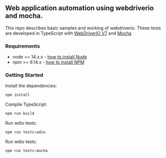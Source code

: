 ## Web application automation using webdriverio and mocha.

This repo describes basic samples and working of webdriverio.
These tests are developed in TypeScript with [WebDriverIO V7](http://webdriver.io/) and [Mocha](https://mochajs.org/)

### Requirements

-   node >= 14.x.x - [how to install Node](https://nodejs.org/en/download/)
-   npm >= 6.14.x - [how to install NPM](https://www.npmjs.com/get-npm)

### Getting Started

Install the dependencies:

```bash
npm install
```
Compile TypeScript:

```bash
npm run build
```
Run wdio tests:

```bash
npm run tests:wdio
```
Run wdio tests:

```bash
npm run tests:mocha
 
```

